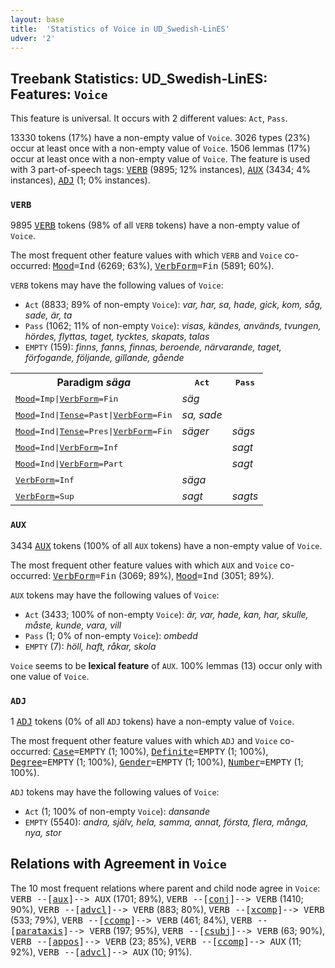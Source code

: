 ```yaml
---
layout: base
title:  'Statistics of Voice in UD_Swedish-LinES'
udver: '2'
---
```


## Treebank Statistics: UD_Swedish-LinES: Features: `Voice`

This feature is universal.
It occurs with 2 different values: `Act`, `Pass`.

13330 tokens (17%) have a non-empty value of `Voice`.
3026 types (23%) occur at least once with a non-empty value of `Voice`.
1506 lemmas (17%) occur at least once with a non-empty value of `Voice`.
The feature is used with 3 part-of-speech tags: <tt><a href="sv_lines-pos-VERB.html">VERB</a></tt> (9895; 12% instances), <tt><a href="sv_lines-pos-AUX.html">AUX</a></tt> (3434; 4% instances), <tt><a href="sv_lines-pos-ADJ.html">ADJ</a></tt> (1; 0% instances).

### `VERB`

9895 <tt><a href="sv_lines-pos-VERB.html">VERB</a></tt> tokens (98% of all `VERB` tokens) have a non-empty value of `Voice`.

The most frequent other feature values with which `VERB` and `Voice` co-occurred: <tt><a href="sv_lines-feat-Mood.html">Mood</a></tt><tt>=Ind</tt> (6269; 63%), <tt><a href="sv_lines-feat-VerbForm.html">VerbForm</a></tt><tt>=Fin</tt> (5891; 60%).

`VERB` tokens may have the following values of `Voice`:

* `Act` (8833; 89% of non-empty `Voice`): <em>var, har, sa, hade, gick, kom, såg, sade, är, ta</em>
* `Pass` (1062; 11% of non-empty `Voice`): <em>visas, kändes, används, tvungen, hördes, flyttas, taget, tycktes, skapats, talas</em>
* `EMPTY` (159): <em>finns, fanns, finnas, beroende, närvarande, taget, förfogande, följande, gillande, gående</em>

<table>
  <tr><th>Paradigm <i>säga</i></th><th><tt>Act</tt></th><th><tt>Pass</tt></th></tr>
  <tr><td><tt><tt><a href="sv_lines-feat-Mood.html">Mood</a></tt><tt>=Imp</tt>|<tt><a href="sv_lines-feat-VerbForm.html">VerbForm</a></tt><tt>=Fin</tt></tt></td><td><em>säg</em></td><td></td></tr>
  <tr><td><tt><tt><a href="sv_lines-feat-Mood.html">Mood</a></tt><tt>=Ind</tt>|<tt><a href="sv_lines-feat-Tense.html">Tense</a></tt><tt>=Past</tt>|<tt><a href="sv_lines-feat-VerbForm.html">VerbForm</a></tt><tt>=Fin</tt></tt></td><td><em>sa, sade</em></td><td></td></tr>
  <tr><td><tt><tt><a href="sv_lines-feat-Mood.html">Mood</a></tt><tt>=Ind</tt>|<tt><a href="sv_lines-feat-Tense.html">Tense</a></tt><tt>=Pres</tt>|<tt><a href="sv_lines-feat-VerbForm.html">VerbForm</a></tt><tt>=Fin</tt></tt></td><td><em>säger</em></td><td><em>sägs</em></td></tr>
  <tr><td><tt><tt><a href="sv_lines-feat-Mood.html">Mood</a></tt><tt>=Ind</tt>|<tt><a href="sv_lines-feat-VerbForm.html">VerbForm</a></tt><tt>=Inf</tt></tt></td><td></td><td><em>sagt</em></td></tr>
  <tr><td><tt><tt><a href="sv_lines-feat-Mood.html">Mood</a></tt><tt>=Ind</tt>|<tt><a href="sv_lines-feat-VerbForm.html">VerbForm</a></tt><tt>=Part</tt></tt></td><td></td><td><em>sagt</em></td></tr>
  <tr><td><tt><tt><a href="sv_lines-feat-VerbForm.html">VerbForm</a></tt><tt>=Inf</tt></tt></td><td><em>säga</em></td><td></td></tr>
  <tr><td><tt><tt><a href="sv_lines-feat-VerbForm.html">VerbForm</a></tt><tt>=Sup</tt></tt></td><td><em>sagt</em></td><td><em>sagts</em></td></tr>
</table>

### `AUX`

3434 <tt><a href="sv_lines-pos-AUX.html">AUX</a></tt> tokens (100% of all `AUX` tokens) have a non-empty value of `Voice`.

The most frequent other feature values with which `AUX` and `Voice` co-occurred: <tt><a href="sv_lines-feat-VerbForm.html">VerbForm</a></tt><tt>=Fin</tt> (3069; 89%), <tt><a href="sv_lines-feat-Mood.html">Mood</a></tt><tt>=Ind</tt> (3051; 89%).

`AUX` tokens may have the following values of `Voice`:

* `Act` (3433; 100% of non-empty `Voice`): <em>är, var, hade, kan, har, skulle, måste, kunde, vara, vill</em>
* `Pass` (1; 0% of non-empty `Voice`): <em>ombedd</em>
* `EMPTY` (7): <em>höll, haft, råkar, skola</em>

`Voice` seems to be **lexical feature** of `AUX`. 100% lemmas (13) occur only with one value of `Voice`.

### `ADJ`

1 <tt><a href="sv_lines-pos-ADJ.html">ADJ</a></tt> tokens (0% of all `ADJ` tokens) have a non-empty value of `Voice`.

The most frequent other feature values with which `ADJ` and `Voice` co-occurred: <tt><a href="sv_lines-feat-Case.html">Case</a></tt><tt>=EMPTY</tt> (1; 100%), <tt><a href="sv_lines-feat-Definite.html">Definite</a></tt><tt>=EMPTY</tt> (1; 100%), <tt><a href="sv_lines-feat-Degree.html">Degree</a></tt><tt>=EMPTY</tt> (1; 100%), <tt><a href="sv_lines-feat-Gender.html">Gender</a></tt><tt>=EMPTY</tt> (1; 100%), <tt><a href="sv_lines-feat-Number.html">Number</a></tt><tt>=EMPTY</tt> (1; 100%).

`ADJ` tokens may have the following values of `Voice`:

* `Act` (1; 100% of non-empty `Voice`): <em>dansande</em>
* `EMPTY` (5540): <em>andra, själv, hela, samma, annat, första, flera, många, nya, stor</em>

## Relations with Agreement in `Voice`

The 10 most frequent relations where parent and child node agree in `Voice`:
<tt>VERB --[<tt><a href="sv_lines-dep-aux.html">aux</a></tt>]--> AUX</tt> (1701; 89%),
<tt>VERB --[<tt><a href="sv_lines-dep-conj.html">conj</a></tt>]--> VERB</tt> (1410; 90%),
<tt>VERB --[<tt><a href="sv_lines-dep-advcl.html">advcl</a></tt>]--> VERB</tt> (883; 80%),
<tt>VERB --[<tt><a href="sv_lines-dep-xcomp.html">xcomp</a></tt>]--> VERB</tt> (533; 79%),
<tt>VERB --[<tt><a href="sv_lines-dep-ccomp.html">ccomp</a></tt>]--> VERB</tt> (461; 84%),
<tt>VERB --[<tt><a href="sv_lines-dep-parataxis.html">parataxis</a></tt>]--> VERB</tt> (197; 95%),
<tt>VERB --[<tt><a href="sv_lines-dep-csubj.html">csubj</a></tt>]--> VERB</tt> (63; 90%),
<tt>VERB --[<tt><a href="sv_lines-dep-appos.html">appos</a></tt>]--> VERB</tt> (23; 85%),
<tt>VERB --[<tt><a href="sv_lines-dep-ccomp.html">ccomp</a></tt>]--> AUX</tt> (11; 92%),
<tt>VERB --[<tt><a href="sv_lines-dep-advcl.html">advcl</a></tt>]--> AUX</tt> (10; 91%).

